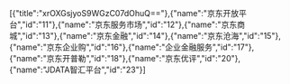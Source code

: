 [{"title":"xrOXGsjyoS9WGzC07dOhuQ=="},{"name":"京东开放平台","id":"11"},{"name":"京东服务市场","id":"12"},{"name":"京东商城","id":"13"},{"name":"京东金融","id":"14"},{"name":"京东沧海","id":"15"},{"name":"京东企业购","id":"16"},{"name":"企业金融服务","id":"17"},{"name":"京东开普勒","id":"18"},{"name":"京东优评","id":"20"},{"name":"JDATA智汇平台","id":"23"}]